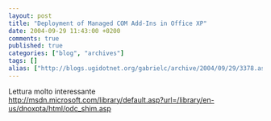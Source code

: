 ```yaml
---
layout: post
title: "Deployment of Managed COM Add-Ins in Office XP"
date: 2004-09-29 11:43:00 +0200
comments: true
published: true
categories: ["blog", "archives"]
tags: []
alias: ["http://blogs.ugidotnet.org/gabrielc/archive/2004/09/29/3378.aspx"]
---
```


<!-- more -->

<div xmlns="http://www.w3.org/1999/xhtml" align="left">Lettura molto interessante</div>
<div xmlns="http://www.w3.org/1999/xhtml" align="left"><a href="http://msdn.microsoft.com/library/default.asp?url=/library/en-us/dnoxpta/html/odc_shim.asp">http://msdn.microsoft.com/library/default.asp?url=/library/en-us/dnoxpta/html/odc_shim.asp</a></div>
